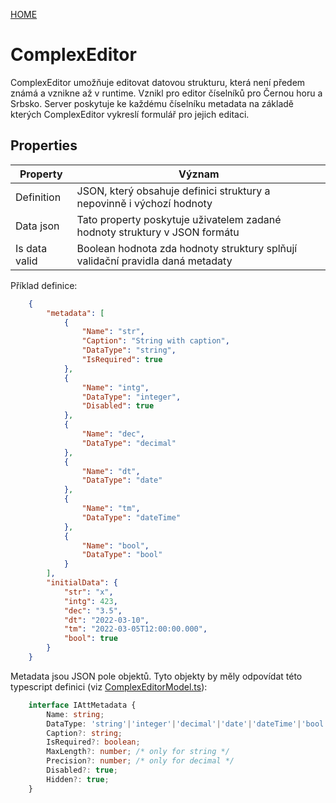 [HOME](/index.md)

# ComplexEditor

ComplexEditor umožňuje editovat datovou strukturu, která není předem známá a vznikne až v runtime. Vznikl pro editor číselníků pro Černou horu a Srbsko. Server poskytuje ke každému číselníku metadata na základě kterých ComplexEditor vykreslí formulář pro jejich editaci.

## Properties

| Property   | Význam |
| - | - |
| Definition | JSON, který obsahuje definici struktury a nepovinně i výchozí hodnoty |
| Data json  | Tato property poskytuje uživatelem zadané hodnoty struktury v JSON formátu |
| Is data valid | Boolean hodnota zda hodnoty struktury splňují validační pravidla daná metadaty |

Příklad definice:

```json
    {
        "metadata": [
            {
                "Name": "str",
                "Caption": "String with caption",
                "DataType": "string",
                "IsRequired": true
            },
            {
                "Name": "intg",
                "DataType": "integer",
                "Disabled": true
            },
            {
                "Name": "dec",
                "DataType": "decimal"
            },
            {
                "Name": "dt",
                "DataType": "date"
            },
            {
                "Name": "tm",
                "DataType": "dateTime"
            },
            {
                "Name": "bool",
                "DataType": "bool"
            }
        ],
        "initialData": {
            "str": "x",
            "intg": 423,
            "dec": "3.5",
            "dt": "2022-03-10",
            "tm": "2022-03-05T12:00:00.000",
            "bool": true
        }
    }
```

Metadata jsou JSON pole objektů. Tyto objekty by měly odpovídat této typescript definici (viz [ComplexEditorModel.ts](https://tfsecs.solitea.cz/D1SourceCode/_git/sffw?path=%2Fsrc%2FComplexEditor%2FComplexEditorModel.ts)):

```typescript
    interface IAttMetadata {
        Name: string;
        DataType: 'string'|'integer'|'decimal'|'date'|'dateTime'|'bool';
        Caption?: string;
        IsRequired?: boolean;
        MaxLength?: number; /* only for string */
        Precision?: number; /* only for decimal */
        Disabled?: true;
        Hidden?: true;
    }
```